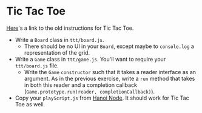 # Tic Tac Toe

[Here][ruby-ttt]'s a link to the old instructions for Tic Tac Toe.

* Write a `Board` class in `ttt/board.js`.
    * There should be no UI in your `Board`, except maybe to
      `console.log` a representation of the grid.
* Write a `Game` class in `ttt/game.js`. You'll want to require your
  `ttt/board.js` file.
    * Write the `Game` `constructor` such that it takes a reader interface
      as an argument. As in the previous exercise, write a `run` method that takes in both this reader
      and a completion callback (`Game.prototype.run(reader, completionCallback)`).
* Copy your `playScript.js` from [Hanoi Node][node-ttt]. It should work for Tic Tac Toe as well.

[ruby-ttt]: ruby_ttt.md
[node-ttt]: ../hanoi_node
